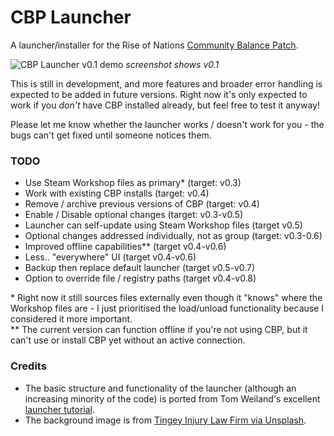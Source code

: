 # CBP Launcher
A launcher/installer for the Rise of Nations [Community Balance Patch](https://steamcommunity.com/sharedfiles/filedetails/?id=2287791153).

![CBP Launcher v0.1 demo](https://i.imgur.com/m8inuTy.png)
*screenshot shows v0.1*

This is still in development, and more features and broader error handling is expected to be added in future versions. Right now it's only expected to work if you *don't* have CBP installed already, but feel free to test it anyway!

Please let me know whether the launcher works / doesn't work for you - the bugs can't get fixed until someone notices them.

### TODO
- Use Steam Workshop files as primary* (target: v0.3)
- Work with existing CBP installs (target: v0.4)
- Remove / archive previous versions of CBP (target: v0.4)
- Enable / Disable optional changes (target: v0.3-v0.5)
- Launcher can self-update using Steam Workshop files (target v0.5)
- Optional changes addressed individually, not as group (target: v0.3-0.6)
- Improved offline capabilities** (target v0.4-v0.6)
- Less.. "everywhere" UI (target v0.4-v0.6)
- Backup then replace default launcher (target v0.5-v0.7)
- Option to override file / registry paths (target v0.4-v0.8)

\* Right now it still sources files externally even though it "knows" where the Workshop files are - I just prioritised the load/unload functionality because I considered it more important.  
\*\* The current version can function offline if you're not using CBP, but it can't use or install CBP yet without an active connection.

### Credits
- The basic structure and functionality of the launcher (although an increasing minority of the code) is ported from Tom Weiland's excellent [launcher tutorial](https://github.com/tom-weiland/csharp-game-launcher).
- The background image is from [Tingey Injury Law Firm via Unsplash](https://unsplash.com/photos/yCdPU73kGSc).
